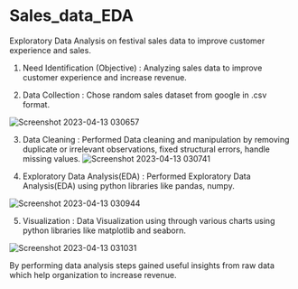# Sales_data_EDA
Exploratory Data Analysis on festival sales data to improve customer experience and sales.

1. Need Identification (Objective) : 
Analyzing sales data to improve customer experience and increase revenue.

2. Data Collection : 
Chose random sales dataset from google in .csv format.

![Screenshot 2023-04-13 030657](https://user-images.githubusercontent.com/130601436/231592189-eca0a346-e690-4790-912e-eba4eb715e5b.jpg)




3. Data Cleaning : 
Performed Data cleaning and manipulation by removing duplicate or irrelevant observations, fixed structural errors, handle missing values.
![Screenshot 2023-04-13 030741](https://user-images.githubusercontent.com/130601436/231592246-458cc0a2-c784-47da-bac2-6b5a3102e2b6.jpg)


4. Exploratory Data Analysis(EDA) : 
Performed Exploratory Data Analysis(EDA) using python libraries like pandas, numpy.

![Screenshot 2023-04-13 030944](https://user-images.githubusercontent.com/130601436/231592301-03a6e5da-a897-4848-921b-4c155634f56d.jpg)


5. Visualization : 
Data Visualization using through various charts using python libraries like matplotlib and seaborn.

![Screenshot 2023-04-13 031031](https://user-images.githubusercontent.com/130601436/231592328-6fc8dfa1-b91c-4d8a-93ff-cd81fd373566.jpg)


By performing data analysis steps gained useful insights from raw data which help organization to increase revenue.
